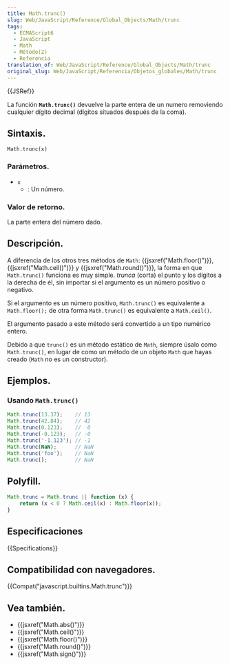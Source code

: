 ```yaml
---
title: Math.trunc()
slug: Web/JavaScript/Reference/Global_Objects/Math/trunc
tags:
  - ECMAScript6
  - JavaScript
  - Math
  - Método(2)
  - Referencia
translation_of: Web/JavaScript/Reference/Global_Objects/Math/trunc
original_slug: Web/JavaScript/Referencia/Objetos_globales/Math/trunc
---
```


{{JSRef}}

La función **`Math.trunc()`** devuelve la parte entera de un numero removiendo cualquier dígito decimal (dígitos situados después de la coma).

## Sintaxis.

```
Math.trunc(x)
```

### Parámetros.

- `x`
  - : Un número.

### Valor de retorno.

La parte entera del número dado.

## Descripción.

A diferencia de los otros tres métodos de `Math`: {{jsxref("Math.floor()")}}, {{jsxref("Math.ceil()")}} y {{jsxref("Math.round()")}}, la forma en que `Math.trunc()` funciona es muy simple. _trunca_ (corta) el punto y los dígitos a la derecha de él, sin importar si el argumento es un número positivo o negativo.

Si el argumento es un número positivo, `Math.trunc()` es equivalente a `Math.floor();` de otra forma `Math.trunc()` es equivalente a `Math.ceil()`.

El argumento pasado a este método será convertido a un tipo numérico entero.

Debido a que `trunc()` es un método estático de `Math`, siempre úsalo como `Math.trunc()`, en lugar de como un método de un objeto `Math` que hayas creado (`Math` no es un constructor).

## Ejemplos.

### Usando `Math.trunc()`

```js
Math.trunc(13.37);    // 13
Math.trunc(42.84);    // 42
Math.trunc(0.123);    //  0
Math.trunc(-0.123);   // -0
Math.trunc('-1.123'); // -1
Math.trunc(NaN);      // NaN
Math.trunc('foo');    // NaN
Math.trunc();         // NaN
```

## Polyfill.

```js
Math.trunc = Math.trunc || function (x) {
    return (x < 0 ? Math.ceil(x) : Math.floor(x));
}
```

## Especificaciones

{{Specifications}}

## Compatibilidad con navegadores.

{{Compat("javascript.builtins.Math.trunc")}}

## Vea también.

- {{jsxref("Math.abs()")}}
- {{jsxref("Math.ceil()")}}
- {{jsxref("Math.floor()")}}
- {{jsxref("Math.round()")}}
- {{jsxref("Math.sign()")}}
